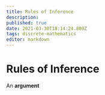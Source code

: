 ```yaml
---
title: Rules of Inference
description: 
published: true
date: 2021-03-30T18:14:24.800Z
tags: discrete-mathematics
editor: markdown
---
```


# Rules of Inference

An **argument**